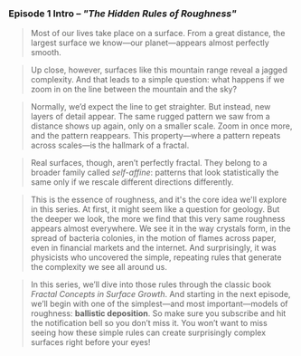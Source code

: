 ### Episode 1 Intro – *"The Hidden Rules of Roughness"*

> Most of our lives take place on a surface. From a great distance, the largest surface we know—our planet—appears almost perfectly smooth.

> Up close, however, surfaces like this mountain range reveal a jagged complexity. And that leads to a simple question: what happens if we zoom in on the line between the mountain and the sky?

> Normally, we’d expect the line to get straighter. But instead, new layers of detail appear. The same rugged pattern we saw from a distance shows up again, only on a smaller scale. Zoom in once more, and the pattern reappears. This property—where a pattern repeats across scales—is the hallmark of a fractal.

> Real surfaces, though, aren’t perfectly fractal. They belong to a broader family called *self-affine*: patterns that look statistically the same only if we rescale different directions differently.

> This is the essence of roughness, and it's the core idea we'll explore in this series. At first, it might seem like a question for geology. But the deeper we look, the more we find that this very same roughness appears almost everywhere. We see it in the way crystals form, in the spread of bacteria colonies, in the motion of flames across paper, even in financial markets and the internet. And surprisingly, it was physicists who uncovered the simple, repeating rules that generate the complexity we see all around us.

> In this series, we’ll dive into those rules through the classic book *Fractal Concepts in Surface Growth*. And starting in the next episode, we’ll begin with one of the simplest—and most important—models of roughness: **ballistic deposition**. So make sure you subscribe and hit the notification bell so you don’t miss it. You won’t want to miss seeing how these simple rules can create surprisingly complex surfaces right before your eyes!